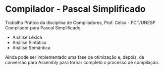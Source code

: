 # Compilador - Pascal Simplificado

Trabalho Prático da disciplina de Compiladores, Prof. Celso - FCT/UNESP
Compilador para Pascal Simplificado
 - Análise Léxica
 - Análise Sintática
 - Análise Semântica

Ainda pode ser implementado uma fase de otimização e, depois, de conversão para Assembly para tornar completo o processo de compilação.
